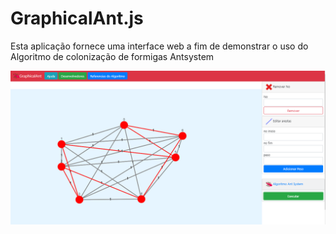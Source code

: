 # GraphicalAnt.js
Esta aplicação fornece uma interface web a fim de demonstrar o uso do Algoritmo de colonização de formigas Antsystem

![software](https://github.com/SergioNoivak/GraphicalAnt.js/blob/master/img/foto1.PNG)
